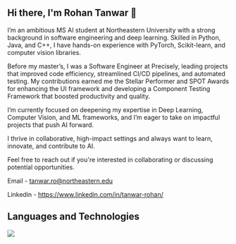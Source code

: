 ## Hi there, I'm Rohan Tanwar 👋

I’m an ambitious MS AI student at Northeastern University with a strong background in software engineering and deep learning. Skilled in Python, Java, and C++, I have hands-on experience with PyTorch, Scikit-learn, and computer vision libraries.

Before my master’s, I was a Software Engineer at Precisely, leading projects that improved code efficiency, streamlined CI/CD pipelines, and automated testing. My contributions earned me the Stellar Performer and SPOT Awards for enhancing the UI framework and developing a Component Testing Framework that boosted productivity and quality.

I’m currently focused on deepening my expertise in Deep Learning, Computer Vision, and ML frameworks, and I’m eager to take on impactful projects that push AI forward.

I thrive in collaborative, high-impact settings and always want to learn, innovate, and contribute to AI.

Feel free to reach out if you're interested in collaborating or discussing potential opportunities.

Email - tanwar.ro@northeastern.edu

Linkedin - https://www.linkedin.com/in/tanwar-rohan/

## Languages and Technologies

<a href="https://skillicons.dev">
    <img src="https://skillicons.dev/icons?i=c,cpp,java,py,js,ts,nodejs,npm,mysql,postman,vscode,github,pytorch,sklearn,numpy,git," />
</a>

<!--
**im-rohan/im-rohan** is a ✨ _special_ ✨ repository because its `README.md` (this file) appears on your GitHub profile.

Here are some ideas to get you started:

- 🔭 I’m currently working on ...
- 🌱 I’m currently learning ...
- 👯 I’m looking to collaborate on ...
- 🤔 I’m looking for help with ...
- 💬 Ask me about ...
- 📫 How to reach me: ...
- 😄 Pronouns: ...
- ⚡ Fun fact: ...
-->

